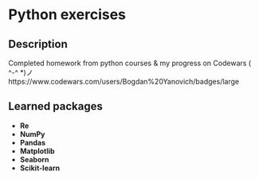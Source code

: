 <h1>Python exercises</h1>


<h2>Description</h2>
Completed homework from python courses & my progress on Codewars ( ^-^ *)ノ https://www.codewars.com/users/Bogdan%20Yanovich/badges/large
<br />


<h2>Learned packages</h2>

- <b>Re</b> 
- <b>NumPy</b> 
- <b>Pandas</b> 
- <b>Matplotlib</b> 
- <b>Seaborn</b> 
- <b>Scikit-learn</b> 
